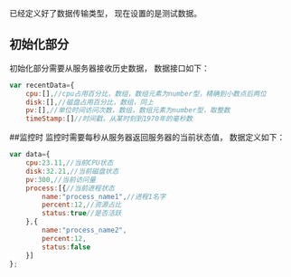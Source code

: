 已经定义好了数据传输类型， 现在设置的是测试数据。
## 初始化部分
初始化部分需要从服务器接收历史数据， 数据接口如下：
```javascript
var recentData={
    cpu:[],//cpu占用百分比，数组，数组元素为number型，精确到小数点后两位
    disk:[],//磁盘占用百分比，数组，同上
    pv:[],//单位时间访问次数，数组，数组元素为number型，取整数
    timeStamp:[]//时间戳，从某时刻到1970年的毫秒数
```
##监控时
监控时需要每秒从服务器返回服务器的当前状态值， 数据定义如下：
```javascript
var data={
    cpu:23.11,//当前CPU状态
    disk:32.21,//当前磁盘状态
    pv:300,//当前访问量
    process:[{//当前进程状态
        name:"process_name1",//进程1名字
        percent:12,//资源占比
        status:true//是否活跃
    },{
        name:"process_name2",
        percent:12,
        status:false
    }]
};
```

